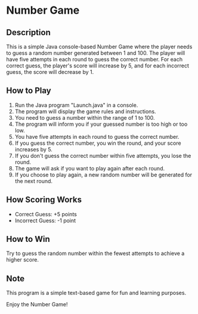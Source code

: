 # Number Game

## Description
This is a simple Java console-based Number Game where the player needs to guess a random number generated between 1 and 100. The player will have five attempts in each round to guess the correct number. For each correct guess, the player's score will increase by 5, and for each incorrect guess, the score will decrease by 1.

## How to Play
1. Run the Java program "Launch.java" in a console.
2. The program will display the game rules and instructions.
3. You need to guess a number within the range of 1 to 100.
4. The program will inform you if your guessed number is too high or too low.
5. You have five attempts in each round to guess the correct number.
6. If you guess the correct number, you win the round, and your score increases by 5.
7. If you don't guess the correct number within five attempts, you lose the round.
8. The game will ask if you want to play again after each round.
9. If you choose to play again, a new random number will be generated for the next round.

## How Scoring Works
- Correct Guess: +5 points
- Incorrect Guess: -1 point

## How to Win
Try to guess the random number within the fewest attempts to achieve a higher score.

## Note
This program is a simple text-based game for fun and learning purposes.

Enjoy the Number Game!

